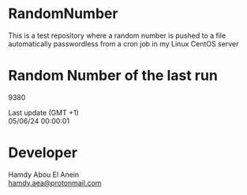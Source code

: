 # RandomNumber    
This is a test repository where a random number is pushed to a file automatically passwordless from a cron job in my Linux CentOS server    
# Random Number of the last run   
9380
      
Last update (GMT +1)    
05/06/24 00:00:01
# Developer    
Hamdy Abou El Anein   
hamdy.aea@protonmail.com
